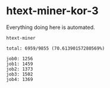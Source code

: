 # htext-miner-kor-3

Everything doing here is automated.

```
htext-miner

total: 6959/9855 (70.61390157280569%)

job0: 1256
job1: 1459
job2: 1373
job3: 1502
job4: 1369
```